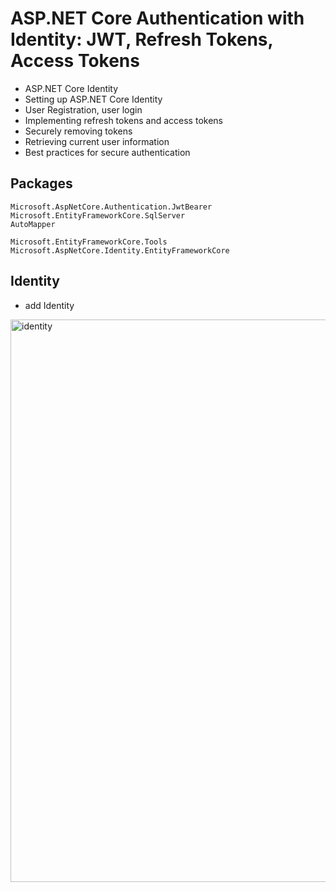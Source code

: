 # ASP.NET Core Authentication with Identity: JWT, Refresh Tokens, Access Tokens

- ASP.NET Core Identity
- Setting up ASP.NET Core Identity
- User Registration, user login
- Implementing refresh tokens and access tokens
- Securely removing tokens
- Retrieving current user information
- Best practices for secure authentication


## Packages

```
Microsoft.AspNetCore.Authentication.JwtBearer
Microsoft.EntityFrameworkCore.SqlServer
AutoMapper

Microsoft.EntityFrameworkCore.Tools
Microsoft.AspNetCore.Identity.EntityFrameworkCore
```


## Identity

- add Identity
<img src="/pictures/identity.png" title="identity"  width="900">
